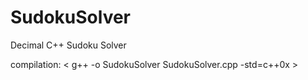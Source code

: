 # SudokuSolver
Decimal C++ Sudoku Solver

compilation: <  g++ -o SudokuSolver SudokuSolver.cpp -std=c++0x >
